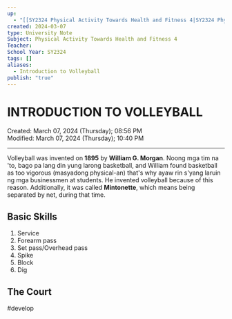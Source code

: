 ```yaml
---
up:
  - "[[SY2324 Physical Activity Towards Health and Fitness 4|SY2324 Physical Activity Towards Health and Fitness 4]]"
created: 2024-03-07
type: University Note
Subject: Physical Activity Towards Health and Fitness 4
Teacher: 
School Year: SY2324
tags: []
aliases:
  - Introduction to Volleyball
publish: "true"
---
```

# INTRODUCTION TO VOLLEYBALL
Created: March 07, 2024 (Thursday); 08:56 PM </br>
Modified: March 07, 2024 (Thursday); 10:40 PM
***
Volleyball was invented on **1895** by **William G. Morgan**. Noong mga tim na 'to, bago pa lang din yung larong basketball, and William found basketball as too vigorous (masyadong physical-an) that's why ayaw rin s'yang laruin ng mga businessmen at students. He invented volleyball because of this reason. Additionally, it was called **Mintonette**, which means being separated by net, during that time.

## Basic Skills

1. Service
2. Forearm pass
3. Set pass/Overhead pass
4. Spike
5. Block
6. Dig



## The Court

#develop 